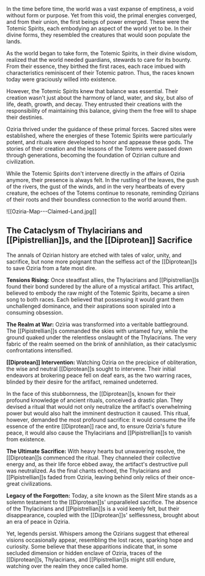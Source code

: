 In the time before time, the world was a vast expanse of emptiness, a void without form or purpose. Yet from this void, the primal energies converged, and from their union, the first beings of power emerged. These were the Totemic Spirits, each embodying an aspect of the world yet to be. In their divine forms, they resembled the creatures that would soon populate the lands.

As the world began to take form, the Totemic Spirits, in their divine wisdom, realized that the world needed guardians, stewards to care for its bounty. From their essence, they birthed the first races, each race imbued with characteristics reminiscent of their Totemic patron. Thus, the races known today were graciously willed into existence.

However, the Totemic Spirits knew that balance was essential. Their creation wasn't just about the harmony of land, water, and sky, but also of life, death, growth, and decay. They entrusted their creations with the responsibility of maintaining this balance, giving them the free will to shape their destinies.

Oziria thrived under the guidance of these primal forces. Sacred sites were established, where the energies of these Totemic Spirits were particularly potent, and rituals were developed to honor and appease these gods. The stories of their creation and the lessons of the Totems were passed down through generations, becoming the foundation of Ozirian culture and civilization.

While the Totemic Spirits don't intervene directly in the affairs of Oziria anymore, their presence is always felt. In the rustling of the leaves, the gush of the rivers, the gust of the winds, and in the very heartbeats of every creature, the echoes of the Totems continue to resonate, reminding Ozirians of their roots and their boundless connection to the world around them.

![[Oziria-Map---Claimed-Land.jpg]]
## The Cataclysm of Thylacirians and [[Pipistrellian]]s, and the [[Diprotean]] Sacrifice

The annals of Ozirian history are etched with tales of valor, unity, and sacrifice, but none more poignant than the selfless act of the [[Diprotean]]s to save Oziria from a fate most dire.

**Tensions Rising:** Once steadfast allies, the Thylacirians and [[Pipistrellian]]s found their bond sundered by the allure of a mystical artifact. This artifact, believed to embody the raw might of the Totemic Spirits, became a siren song to both races. Each believed that possessing it would grant them unchallenged dominance, and their aspirations soon spiraled into a consuming obsession.

**The Realm at War:** Oziria was transformed into a veritable battleground. The [[Pipistrellian]]s commanded the skies with untamed fury, while the ground quaked under the relentless onslaught of the Thylacirians. The very fabric of the realm seemed on the brink of annihilation, as their cataclysmic confrontations intensified.

**[[Diprotean]] Intervention:** Watching Oziria on the precipice of obliteration, the wise and neutral [[Diprotean]]s sought to intervene. Their initial endeavors at brokering peace fell on deaf ears, as the two warring races, blinded by their desire for the artifact, remained undeterred.

In the face of this stubbornness, the [[Diprotean]]s, known for their profound knowledge of ancient rituals, conceived a drastic plan. They devised a ritual that would not only neutralize the artifact's overwhelming power but would also halt the imminent destruction it caused. This ritual, however, demanded the most profound sacrifice: it would consume the life essence of the entire [[Diprotean]] race and, to ensure Oziria's future peace, it would also cause the Thylacirians and [[Pipistrellian]]s to vanish from existence.

**The Ultimate Sacrifice:** With heavy hearts but unwavering resolve, the [[Diprotean]]s commenced the ritual. They channeled their collective energy and, as their life force ebbed away, the artifact's destructive pull was neutralized. As the final chants echoed, the Thylacirians and [[Pipistrellian]]s faded from Oziria, leaving behind only relics of their once-great civilizations.

**Legacy of the Forgotten:** Today, a site known as the Silent Mire stands as a solemn testament to the [[Diprotean]]s' unparalleled sacrifice. The absence of the Thylacirians and [[Pipistrellian]]s is a void keenly felt, but their disappearance, coupled with the [[Diprotean]]s' selflessness, brought about an era of peace in Oziria.

Yet, legends persist. Whispers among the Ozirians suggest that ethereal visions occasionally appear, resembling the lost races, sparking hope and curiosity. Some believe that these apparitions indicate that, in some secluded dimension or hidden enclave of Oziria, traces of the [[Diprotean]]s, Thylacirians, and [[Pipistrellian]]s might still endure, watching over the realm they once called home.
